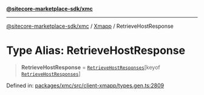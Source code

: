 [**@sitecore-marketplace-sdk/xmc**](../../../../README.md)

***

[@sitecore-marketplace-sdk/xmc](../../../../README.md) / [Xmapp](../README.md) / RetrieveHostResponse

# Type Alias: RetrieveHostResponse

> **RetrieveHostResponse** = [`RetrieveHostResponses`](RetrieveHostResponses.md)\[keyof [`RetrieveHostResponses`](RetrieveHostResponses.md)\]

Defined in: [packages/xmc/src/client-xmapp/types.gen.ts:2809](https://github.com/Sitecore/marketplace-sdk/blob/e3ec55ede335ad59ac5875d32f0d68c50e7bc899/packages/xmc/src/client-xmapp/types.gen.ts#L2809)
